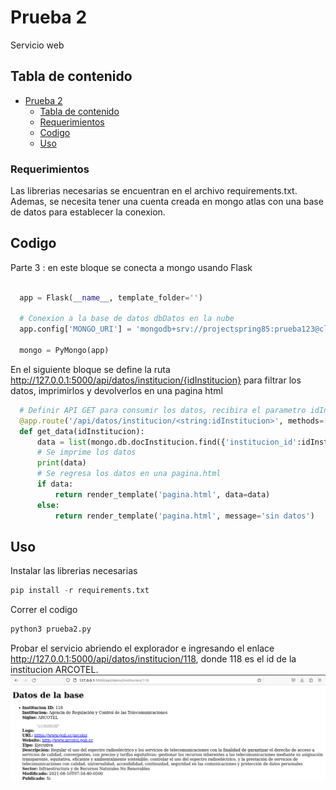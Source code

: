 # Prueba 2

Servicio web

## Tabla de contenido

- [Prueba 2](#project-title)
  - [Tabla de contenido](#tabla-de-contenido)
  - [Requerimientos](#requerimientos)
  - [Codigo](#codigo)
  - [Uso](#uso)

### Requerimientos

Las librerias necesarias se encuentran en el archivo requirements.txt. Ademas, se necesita tener una cuenta creada en mongo atlas con una base de datos para establecer la conexion.

## Codigo

Parte 3 : en este bloque se conecta a mongo usando Flask
```python

  app = Flask(__name__, template_folder='')
  
  # Conexion a la base de datos dbDatos en la nube
  app.config['MONGO_URI'] = 'mongodb+srv://projectspring85:prueba123@cluster0.xqrsb1a.mongodb.net/dbDatos?retryWrites=true&w=majority'
  
  mongo = PyMongo(app)

```
En el siguiente bloque se define la ruta http://127.0.0.1:5000/api/datos/institucion/{idInstitucion} para filtrar los datos, imprimirlos y devolverlos en una pagina html
```python
  # Definir API GET para consumir los datos, recibira el parametro idInstitucion
  @app.route('/api/datos/institucion/<string:idInstitucion>', methods=['GET'])
  def get_data(idInstitucion):
      data = list(mongo.db.docInstitucion.find({'institucion_id':idInstitucion}, {'_id': 0}))
      # Se imprime los datos
      print(data)
      # Se regresa los datos en una pagina.html
      if data:
          return render_template('pagina.html', data=data)
      else:
          return render_template('pagina.html', message='sin datos')
```

## Uso
Instalar las librerias necesarias
```python
pip install -r requirements.txt
```
Correr el codigo

```python
python3 prueba2.py
```
Probar el servicio abriendo el explorador e ingresando el enlace http://127.0.0.1:5000/api/datos/institucion/118, donde 118 es el id de la institucion ARCOTEL.
![GitHub Logo](resultadoweb.png)

